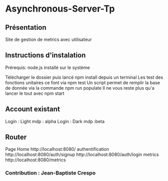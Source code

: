# Asynchronous-Server-Tp

## Présentation 

Site de gestion de metrics avec utilisateur

## Instructions d'instalation 

Prérequis: node.js installé sur le système

Télécharger le dossier puis lancé npm install depuis un terminal
Les test des fonctions unitaires ce font via npm test
Un script permet de remplir la base de donnée via la commande npm run populate 
Il ne vous reste plus qu'a lancer le tout avec npm start 

## Account existant
Login : Light mdp : alpha
Login : Dark  mdp :beta

## Router

Page Home
http://localhost:8080/
authentification
http://localhost:8080/auth/signup
http://localhost:8080/auth/login
metrics 
http://localhost:8080/metrics

### Contribution : Jean-Baptiste Crespo
